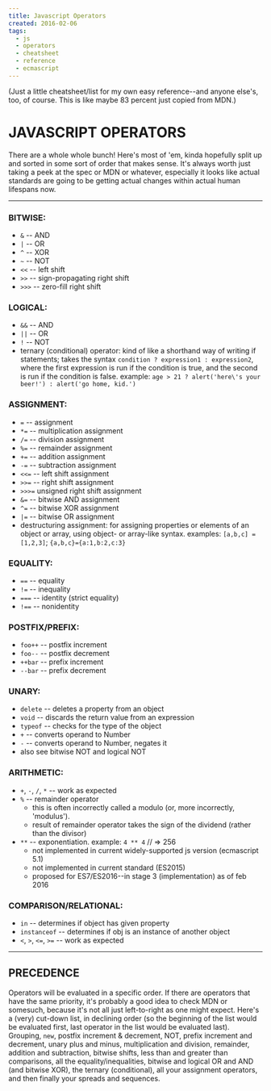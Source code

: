 ```yaml
---
title: Javascript Operators
created: 2016-02-06
tags:
  - js
  - operators
  - cheatsheet
  - reference
  - ecmascript
---
```


(Just a little cheatsheet/list for my own easy reference--and anyone else's, too, of course.
This is like maybe 83 percent just copied from MDN.)

# JAVASCRIPT OPERATORS

There are a whole whole bunch! Here's most of 'em, kinda hopefully split up
and sorted in some sort of order that makes sense. It's always worth just
taking a peek at the spec or MDN or whatever, especially it looks like actual
standards are going to be getting actual changes within actual human lifespans
now.

--------

### BITWISE:

* `&` -- AND
* `|` -- OR
* `^` -- XOR
* `~` -- NOT
* `<<` -- left shift
* `>>` -- sign-propagating right shift
* `>>>` -- zero-fill right shift

### LOGICAL:

* `&&` -- AND
* `||` -- OR
* `!` -- NOT
* ternary (conditional) operator: kind of like a shorthand way of writing if statements;
  takes the syntax `condition ? expression1 : expression2`, where the first expression
  is run if the condition is true, and the second is run if the condition is false. example:
  `age > 21 ? alert('here\'s your beer!') : alert('go home, kid.')`

### ASSIGNMENT:

* `=` -- assignment
* `*=` -- multiplication assignment
* `/=` -- division assignment
* `%=` -- remainder assignment
* `+=` -- addition assignment
* `-=` -- subtraction assignment
* `<<=` -- left shift assignment
* `>>=` -- right shift assignment
* `>>>=` unsigned right shift assignment
* `&=` -- bitwise AND assignment
* `^=` -- bitwise XOR assignment
* `|=` -- bitwise OR assignment
* destructuring assignment: for assigning properties or elements of an object or array,
  using object- or array-like syntax. examples: `[a,b,c] = [1,2,3]`; `{a,b,c}={a:1,b:2,c:3}`

### EQUALITY:

* `==` -- equality
* `!=` -- inequality
* `===` -- identity (strict equality)
* `!==` -- nonidentity

### POSTFIX/PREFIX:

* `foo++` -- postfix increment
* `foo--` -- postfix decrement
* `++bar` -- prefix increment
* `--bar` -- prefix decrement

### UNARY:

* `delete` -- deletes a property from an object
* `void` -- discards the return value from an expression
* `typeof` -- checks for the type of the object
* `+` -- converts operand to Number
* `-` -- converts operand to Number, negates it
* also see bitwise NOT and logical NOT

### ARITHMETIC:

* `+`, `-`, `/`, `*` -- work as expected
* `%` -- remainder operator
  * this is often incorrectly called a modulo (or, more incorrectly, 'modulus').
  * result of remainder operator takes the sign of the dividend (rather than the divisor)
* `**` -- exponentiation. example: `4 ** 4` // => 256
  * not implemented in current widely-supported js version (ecmascript 5.1)
  * not implemented in current standard (ES2015)
  * proposed for ES7/ES2016--in stage 3 (implementation) as of feb 2016

### COMPARISON/RELATIONAL:

* `in` -- determines if object has given property
* `instanceof` -- determines if obj is an instance of another object
* `<`, `>`, `<=`, `>=` -- work as expected

--------

## PRECEDENCE

Operators will be evaluated in a specific order. If there are operators that
have the same priority, it's probably a good idea to check MDN or somesuch,
because it's not all just left-to-right as one might expect. Here's a (very)
cut-down list, in declining order (so the beginning of the list would be
evaluated first, last operator in the list would be evaluated last).
Grouping, `new`, postfix increment & decrement, NOT, prefix increment and
decrement, unary plus and minus, multiplication and division, remainder, addition
and subtraction, bitwise shifts, less than and greater than comparisons, all the
equality/inequalities, bitwise and logical OR and AND (and bitwise XOR), the
ternary (conditional), all your assignment operators, and then finally your
spreads and sequences.
